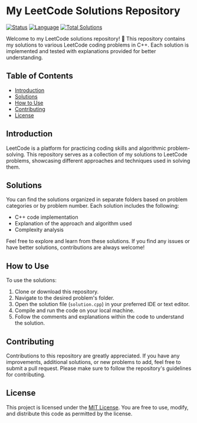 # My LeetCode Solutions Repository

[![Status](https://img.shields.io/badge/Status-Active-brightgreen.svg)](https://github.com/your-username/leetcode-solutions)
[![Language](https://img.shields.io/badge/Language-C%2B%2B-blue.svg)](https://github.com/your-username/leetcode-solutions)
[![Total Solutions](https://img.shields.io/badge/Total%20Solutions-50%2B-orange.svg)](https://github.com/your-username/leetcode-solutions)

Welcome to my LeetCode solutions repository! 🚀 This repository contains my solutions to various LeetCode coding problems in C++. Each solution is implemented and tested with explanations provided for better understanding.

## Table of Contents

- [Introduction](#introduction)
- [Solutions](#solutions)
- [How to Use](#how-to-use)
- [Contributing](#contributing)
- [License](#license)

## Introduction

LeetCode is a platform for practicing coding skills and algorithmic problem-solving. This repository serves as a collection of my solutions to LeetCode problems, showcasing different approaches and techniques used in solving them.

## Solutions

You can find the solutions organized in separate folders based on problem categories or by problem number. Each solution includes the following:

- C++ code implementation
- Explanation of the approach and algorithm used
- Complexity analysis

Feel free to explore and learn from these solutions. If you find any issues or have better solutions, contributions are always welcome!

## How to Use

To use the solutions:

1. Clone or download this repository.
2. Navigate to the desired problem's folder.
3. Open the solution file (`solution.cpp`) in your preferred IDE or text editor.
4. Compile and run the code on your local machine.
5. Follow the comments and explanations within the code to understand the solution.

## Contributing

Contributions to this repository are greatly appreciated. If you have any improvements, additional solutions, or new problems to add, feel free to submit a pull request. Please make sure to follow the repository's guidelines for contributing.

## License

This project is licensed under the [MIT License](LICENSE). You are free to use, modify, and distribute this code as permitted by the license.

